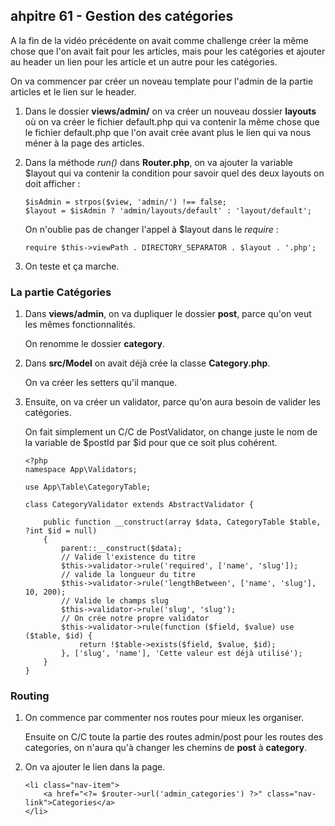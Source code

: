 ## ahpitre 61 - Gestion des catégories

A la fin de la vidéo précédente on avait comme challenge créer la même chose que l'on avait fait pour les articles, mais pour les catégories et ajouter au header un lien pour les article et un autre pour les catégories.

On va commencer par créer un noveau template pour l'admin de la partie articles et le lien sur le header.

1. Dans le dossier **views/admin/** on va créer un nouveau dossier **layouts** où on va créer le fichier default.php qui va contenir la même chose que le fichier default.php que l'on avait crée avant plus le lien qui va nous méner à la page des articles.

2. Dans la méthode *run()* dans **Router.php**, on va ajouter la variable $layout qui va contenir la condition pour savoir quel des deux layouts on doit afficher :

    ```
    $isAdmin = strpos($view, 'admin/') !== false;
    $layout = $isAdmin ? 'admin/layouts/default' : 'layout/default';
    ```

    On n'oublie pas de changer l'appel à $layout dans le *require* :

    ```
    require $this->viewPath . DIRECTORY_SEPARATOR . $layout . '.php';
    ```

3. On teste et ça marche.

### La partie Catégories

1. Dans **views/admin**, on va dupliquer le dossier **post**, parce qu'on veut les mêmes fonctionnalités.

    On renomme le dossier **category**.

2. Dans **src/Model** on avait déjà crée la classe **Category.php**.

    On va créer les setters qu'il manque.

3. Ensuite, on va créer un validator, parce qu'on aura besoin de valider les catégories.

    On fait simplement un C/C de PostValidator, on change juste le nom de la variable de $postId par $id pour que ce soit plus cohérent.

    ```
    <?php
    namespace App\Validators;

    use App\Table\CategoryTable;

    class CategoryValidator extends AbstractValidator {

        public function __construct(array $data, CategoryTable $table, ?int $id = null)
        {
            parent::__construct($data);
            // Valide l'existence du titre
            $this->validator->rule('required', ['name', 'slug']);
            // valide la longueur du titre
            $this->validator->rule('lengthBetween', ['name', 'slug'], 10, 200);
            // Valide le champs slug
            $this->validator->rule('slug', 'slug');
            // On crée notre propre validator
            $this->validator->rule(function ($field, $value) use ($table, $id) {
                return !$table->exists($field, $value, $id);
            }, ['slug', 'name'], 'Cette valeur est déjà utilisé'); 
        }
    }
    ```

### Routing

1. On commence par commenter nos routes pour mieux les organiser.

    Ensuite on C/C toute la partie des routes admin/post pour les routes des categories, on n'aura qu'à changer les chemins de **post** à **category**.

2. On va ajouter le lien dans la page.

    ```
    <li class="nav-item">
        <a href="<?= $router->url('admin_categories') ?>" class="nav-link">Categories</a>
    </li>
    ```




